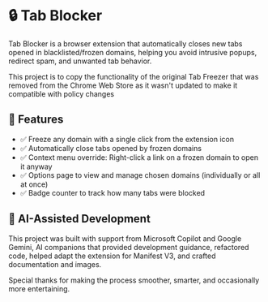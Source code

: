 # 🔒 Tab Blocker

Tab Blocker is a browser extension that automatically closes new tabs opened in blacklisted/frozen domains, helping you avoid intrusive popups, redirect spam, and unwanted tab behavior.

This project is to copy the functionality of the original Tab Freezer that was removed from the Chrome Web Store as it wasn't updated to make it compatible with policy changes

## 🚀 Features
    
- ✅ Freeze any domain with a single click from the extension icon
- ✅ Automatically close tabs opened by frozen domains
- ✅ Context menu override: Right-click a link on a frozen domain to open it anyway
- ✅ Options page to view and manage chosen domains (individually or all at once)
- ✅ Badge counter to track how many tabs were blocked

## 🤖 AI-Assisted Development
This project was built with support from Microsoft Copilot and Google Gemini, AI companions that provided development guidance, refactored code, helped adapt the extension for Manifest V3, and crafted documentation and images.

Special thanks for making the process smoother, smarter, and occasionally more entertaining.
